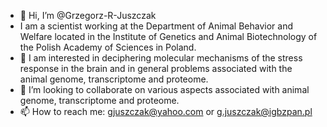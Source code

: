- 👋 Hi, I’m @Grzegorz-R-Juszczak
- I am a scientist working at the Department of Animal Behavior and Welfare located in the Institute of Genetics and Animal Biotechnology of the Polish Academy of Sciences in Poland.
- 👀 I am interested in deciphering molecular mechanisms of the stress response in the brain and in general problems associated with the animal genome, transcriptome and proteome. 
- 💞️ I’m looking to collaborate on various aspects associated with animal genome, transcriptome and proteome. 
- 📫 How to reach me: gjuszczak@yahoo.com or g.juszczak@igbzpan.pl
  

<!---
Grzegorz-R-Juszczak/Grzegorz-R-Juszczak is a ✨ special ✨ repository because its `README.md` (this file) appears on your GitHub profile.
You can click the Preview link to take a look at your changes.
--->
